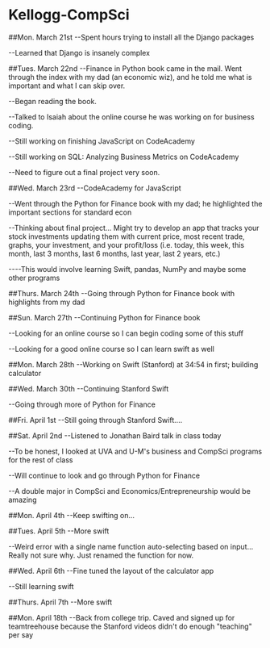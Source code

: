 # Kellogg-CompSci

##Mon. March 21st
--Spent hours trying to install all the Django packages

--Learned that Django is insanely complex

##Tues. March 22nd
--Finance in Python book came in the mail. Went through the index with my dad (an economic wiz), and he told me what is important and what I can skip over.

--Began reading the book.

--Talked to Isaiah about the online course he was working on for business coding.

--Still working on finishing JavaScript on CodeAcademy

--Still working on SQL: Analyzing Business Metrics on CodeAcademy

--Need to figure out a final project very soon.

##Wed. March 23rd
--CodeAcademy for JavaScript

--Went through the Python for Finance book with my dad; he highlighted the important sections for standard econ

--Thinking about final project... Might try to develop an app that tracks your stock investments updating them with current price, most recent trade, graphs, your investment, and your profit/loss (i.e. today, this week, this month, last 3 months, last 6 months, last year, last 2 years, etc.)

----This would involve learning Swift, pandas, NumPy and maybe some other programs

##Thurs. March 24th
--Going through Python for Finance book with highlights from my dad

##Sun. March 27th
--Continuing Python for Finance book

--Looking for an online course so I can begin coding some of this stuff

--Looking for a good online course so I can learn swift as well

##Mon. March 28th 
--Working on Swift (Stanford) at 34:54 in first; building calculator

##Wed. March 30th
--Continuing Stanford Swift

--Going through more of Python for Finance

##Fri. April 1st
--Still going through Stanford Swift....

##Sat. April 2nd
--Listened to Jonathan Baird talk in class today

--To be honest, I looked at UVA and U-M's business and CompSci programs for the rest of class

--Will continue to look and go through Python for Finance 

--A double major in CompSci and Economics/Entrepreneurship would be amazing

##Mon. April 4th
--Keep swifting on...

##Tues. April 5th
--More swift

--Weird error with a single name function auto-selecting based on input... Really not sure why. Just renamed the function for now.

##Wed. April 6th
--Fine tuned the layout of the calculator app

--Still learning swift

##Thurs. April 7th
--More swift

##Mon. April 18th
--Back from college trip. Caved and signed up for teamtreehouse because the Stanford videos didn't do enough "teaching" per say
